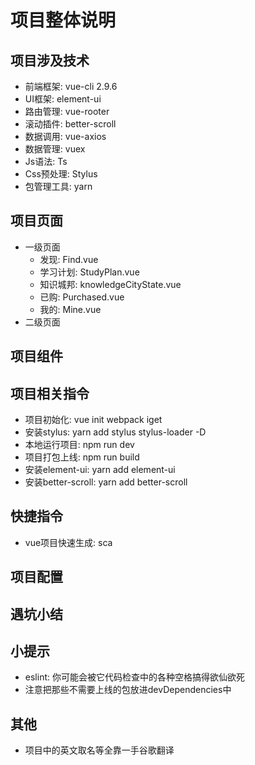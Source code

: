 # 项目整体说明

## 项目涉及技术
- 前端框架: vue-cli 2.9.6
- UI框架: element-ui
- 路由管理: vue-rooter
- 滚动插件: better-scroll
- 数据调用: vue-axios
- 数据管理: vuex
- Js语法: Ts
- Css预处理: Stylus
- 包管理工具: yarn

## 项目页面
- 一级页面
  - 发现: Find.vue
  - 学习计划: StudyPlan.vue
  - 知识城邦: knowledgeCityState.vue
  - 已购: Purchased.vue
  - 我的: Mine.vue
- 二级页面

## 项目组件

## 项目相关指令
- 项目初始化: vue init webpack iget
- 安装stylus: yarn add stylus stylus-loader -D
- 本地运行项目: npm run dev
- 项目打包上线: npm run build
- 安装element-ui: yarn add element-ui
- 安装better-scroll: yarn add better-scroll

## 快捷指令
- vue项目快速生成: sca

## 项目配置

## 遇坑小结

## 小提示
- eslint: 你可能会被它代码检查中的各种空格搞得欲仙欲死
- 注意把那些不需要上线的包放进devDependencies中

## 其他
- 项目中的英文取名等全靠一手谷歌翻译
